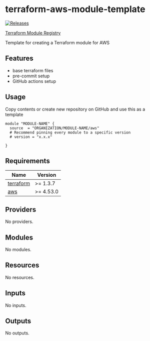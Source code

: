 # terraform-aws-module-template

[![Releases](https://img.shields.io/github/v/release/notable-health/terraform-aws-module-template)](https://github.com/notable-health/terraform-aws-module-template/releases)

[Terraform Module Registry](https://registry.terraform.io/modules/notable-health/module-template/aws)

Template for creating a Terraform module for AWS

## Features

- base terraform files
- pre-commit setup
- GitHub actions setup

## Usage

Copy contents or create new repository on GitHub and use this as a template

```hcl
module "MODULE-NAME" {
  source  = "ORGANIZATION/MODULE-NAME/aws"
  # Recommend pinning every module to a specific version
  # version = "x.x.x"

}
```

<!-- BEGINNING OF PRE-COMMIT-TERRAFORM DOCS HOOK -->
## Requirements

| Name | Version |
|------|---------|
| <a name="requirement_terraform"></a> [terraform](#requirement\_terraform) | >= 1.3.7 |
| <a name="requirement_aws"></a> [aws](#requirement\_aws) | >= 4.53.0 |

## Providers

No providers.

## Modules

No modules.

## Resources

No resources.

## Inputs

No inputs.

## Outputs

No outputs.
<!-- END OF PRE-COMMIT-TERRAFORM DOCS HOOK -->
